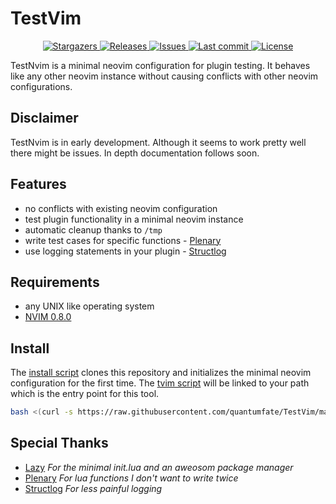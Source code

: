 # TestVim

<div align="center"><p>

<p align="center">
	<a href="https://github.com/quantumfate/TestNvim/stargazers">
		<img alt="Stargazers" src="https://img.shields.io/github/stars/quantumfate/TestNvim?style=for-the-badge&logo=starship&color=C9CBFF&logoColor=D9E0EE&labelColor=302D41">
    </a>
	<a href="https://github.com/quantumfate/TestNvim/releases/latest">
		<img alt="Releases" src="https://img.shields.io/github/v/release/quantumfate/TestNvim.svg?style=for-the-badge&logo=github&color=F2CDCD&logoColor=D9E0EE&labelColor=302D41"/>
    </a>
	<a href="https://github.com/quantumfate/TestNvim/issues">
		<img alt="Issues" src="https://img.shields.io/github/issues/quantumfate/TestNvim?style=for-the-badge&logo=gitbook&color=B5E8E0&logoColor=D9E0EE&labelColor=302D41">
    </a>
    <a href="https://github.com/quantumfate/TestNvim/pulse">
        <img alt="Last commit" src="https://img.shields.io/github/last-commit/quantumfate/TestNvim?style=for-the-badge&logo=starship&color=cba6f7&logoColor=D9E0EE&labelColor=302D41"/>
    </a>
    <a href="https://github.com/quantumfate/TestNvim/blob/main/LICENSE">
        <img alt="License" src="https://img.shields.io/github/license/lunarvim/lunarvim?style=for-the-badge&logo=starship&color=ee999f&logoColor=D9E0EE&labelColor=302D41" />
    </a>
</p>

</div>

TestNvim is a minimal neovim configuration for plugin testing. It behaves like
any other neovim instance without causing conflicts with other neovim configurations.

## Disclaimer

TestNvim is in early development. Although it seems to work pretty well there might be issues.
In depth documentation follows soon.

## Features

- no conflicts with existing neovim configuration
- test plugin functionality in a minimal neovim instance
- automatic cleanup thanks to `/tmp`
- write test cases for specific functions - [Plenary](https://github.com/nvim-lua/plenary.nvim)
- use logging statements in your plugin - [Structlog](https://github.com/Tastyep/structlog.nvim)

## Requirements

- any UNIX like operating system
- [NVIM 0.8.0](https://github.com/neovim/neovim/releases/tag/v0.8.0)

## Install

The [install script](./scripts/install) clones this repository and initializes
the minimal neovim configuration for the first time.
The [tvim script](./scripts/tvim) will be linked to your path which is the entry
point for this tool.

```bash
bash <(curl -s https://raw.githubusercontent.com/quantumfate/TestVim/main/scripts/install)
```

## Special Thanks

- [Lazy](https://github.com/folke/lazy.nvim) _For the minimal init.lua and an aweosom package manager_
- [Plenary](https://github.com/nvim-lua/plenary.nvim) _For lua functions I don't want to write twice_
- [Structlog](https://github.com/Tastyep/structlog.nvim) _For less painful logging_
